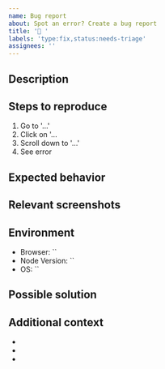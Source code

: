```yaml
---
name: Bug report
about: Spot an error? Create a bug report
title: '🐛 '
labels: 'type:fix,status:needs-triage'
assignees: ''
---
```


## Description

<!-- A clear and concise description of what the bug is. -->

## Steps to reproduce

<!-- Steps to reproduce the behavior: -->

1. Go to '...'
2. Click on '...
3. Scroll down to '...'
4. See error

## Expected behavior

<!-- A clear and concise description of what was expected to happen. -->

## Relevant screenshots

<!-- If applicable, add screenshots to help explain your problem. -->

## Environment

<!--
Environment details. Put "N/A" where details are not applicable.

Example:

- Browser: `Firefox Developer Edition 93.0b7`
- Node Version: `v16.6.0`
- OS: `macOS v11.3.1`
-->

- Browser: ``
- Node Version: ``
- OS: ``

## Possible solution

<!-- A clear and concise description of what you think may solve the problem. -->

## Additional context

<!-- Add any other details about the problem here. -->

-
-
-
